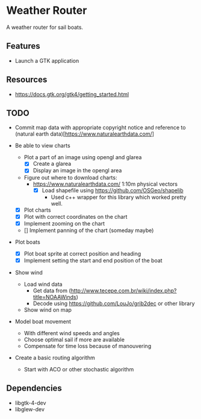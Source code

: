 # Weather Router
A weather router for sail boats.

## Features
- Launch a GTK application

## Resources
- https://docs.gtk.org/gtk4/getting_started.html

## TODO
- Commit map data with appropriate copyright notice and reference to
  (natural earth data)[https://www.naturalearthdata.com/]

- Be able to view charts
  - Plot a part of an image using opengl and glarea
    - [x] Create a glarea
    - [x] Display an image in the opengl area
  - Figure out where to download charts:
    - https://www.naturalearthdata.com/ 1:10m physical vectors
      - [x] Load shapefile using https://github.com/OSGeo/shapelib
        - Used c++ wrapper for this library which worked pretty well.
  - [x] Plot charts
  - [x] Plot with correct coordinates on the chart
  - [x] Implement zooming on the chart
  - [] Implement panning of the chart (someday maybe)
- Plot boats
  - [x] Plot boat sprite at correct position and heading
  - [x] Implement setting the start and end position of the boat
- Show wind
  - Load wind data
    - Get data from (http://www.tecepe.com.br/wiki/index.php?title=NOAAWinds)
    - Decode using https://github.com/LouJo/grib2dec or other library
  - Show wind on map
- Model boat movement
  - With different wind speeds and angles
  - Choose optimal sail if more are available
  - Compensate for time loss because of manouvering
- Create a basic routing algorithm
  - Start with ACO or other stochastic algorithm


## Dependencies
- libgtk-4-dev
- libglew-dev
